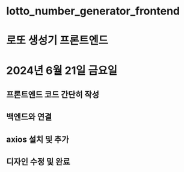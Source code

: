# lotto_number_generator_frontend
# 로또 생성기 프론트엔드

# 2024년 6월 21일 금요일
## 프론트엔드 코드 간단히 작성
## 백엔드와 연결
## axios 설치 및 추가
## 디자인 수정 및 완료